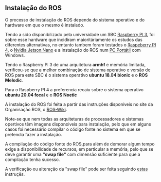 ## Instalação do ROS
O processo de instalação do ROS depende do sistema operativo e do hardware em que o mesmo é instalado.

Tendo a sido disponibilizado pela universidade um SBC [Raspberry PI 3](./docs/Raspberry%20PI%203.md), foi sobre esse hardware que incidiram maioritáriamente os estudos das diferentes alternativas, no entanto tambem foram testados o [Raspeberry PI 4](./docs/Raspberry%20PI%204.md), o [Nvidia Jetson Nano](./docs/Nvidia%20Jetson%20Nano%202GB%20develepor%20kit.md) e a instalação do ROS num [PC Portátil]() com Windows.

Tendo o Raspberry PI 3 de uma arquitetura __armhf__ e memória limitada, verificou-se que a melhor combinação de sistema operativo e versão de ROS para este SBC é o sistema operativo __ubuntu 18.04 bionic__ e o __ROS Melodic__. 

Para o Raspberry PI 4 a preferencia recaiu sobre o sistema operativo __ubuntu 20.04 focal__ e o __ROS Noetic__

A instalação do ROS foi feita a partir das instruções disponíveis no site da Organisação ROS, o [ROS-Wiki](http://wiki.ros.org/ROS/Installation).

Note-se que nem todas as arquiteturas de processadores e sistemas opertivos têm imagens disponoiveis para instalação, pelo que em alguns casos foi necessário compilar o código fonte no sistema em que se pretendia fazer a instalação.

A compilação do código fonte do ROS,para além de demorar algum tempo exige a disponibilidade de recursos, em particular a memória, pelo que se deve garantir uma __"swap file"__ com dimensão suficiente para que a compilação tenha sucesso.

A verificação ou alteração da "swap file" pode ser feita seguindo [estas](./docs/Swap%20files.md) instruçẽs.

